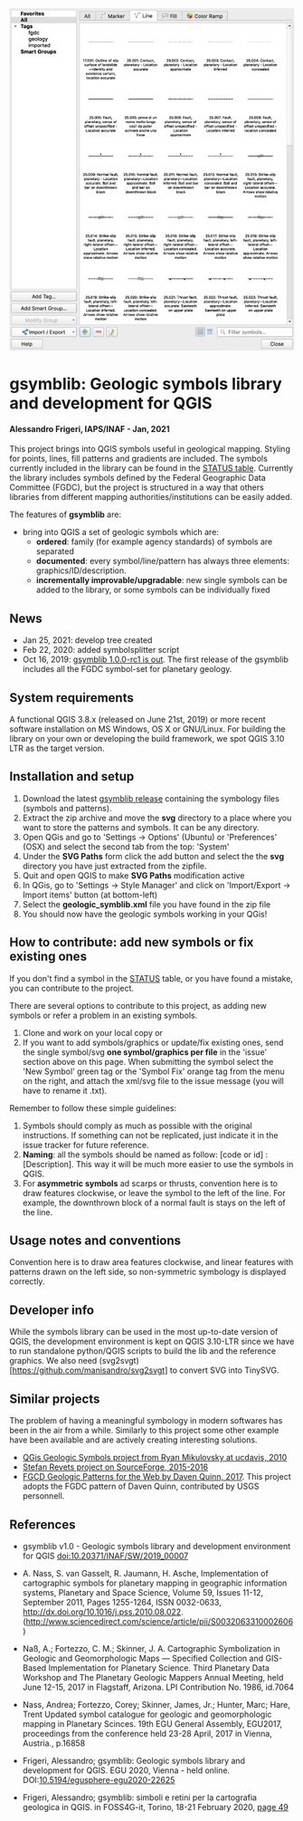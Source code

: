 
![QGIS](docs/images/ss02.png)

# gsymblib: Geologic symbols library and development for QGIS
#### Alessandro Frigeri, IAPS/INAF - Jan, 2021


This project brings into QGIS symbols useful in geological mapping.  Styling for points, lines, fill patterns and gradients are included.  The symbols currently included in the library can be found in the [STATUS table](STATUS.md).  Currently the library includes symbols defined by the
Federal Geographic Data Committee (FGDC), but the project is structured in a way that others libraries from different mapping authorities/institutions can be easily added.

The features of __gsymblib__ are:
 * bring into QGIS a set of geologic symbols which are:
    - __ordered__: family (for example agency standards) of symbols are separated
    - __documented__: every symbol/line/pattern has always three elements: graphics/ID/description.
    - __incrementally improvable/upgradable__: new single symbols can be added to the library, or some symbols can be individually fixed  

## News

* Jan 25, 2021: develop tree created
* Feb 22, 2020: added symbolsplitter script
* Oct 16, 2019: [gsymblib 1.0.0-rc1 is out](https://github.com/afrigeri/geologic-symbols-qgis/releases).  The first release of the gsymblib includes all the FGDC symbol-set for planetary geology.

## System requirements

A functional QGIS 3.8.x (released on June 21st, 2019) or more recent software installation on MS Windows, OS X or GNU/Linux.  For building the library on your own or developing the build framework, we spot QGIS 3.10 LTR as the target version.

## Installation and setup

1. Download the latest [gsymblib release](https://github.com/afrigeri/geologic-symbols-qgis/releases) containing the symbology files (symbols and patterns).
2. Extract the zip archive and move the __svg__ directory to a place where you want to store the patterns and symbols.  It can be any directory.
3. Open QGis and go to 'Settings -> Options' (Ubuntu) or 'Preferences' (OSX) and select the second tab from the top: 'System'
4. Under the __SVG Paths__ form click the add button and select the the __svg__ directory you have just extracted from the zipfile.
5. Quit and open QGIS to make __SVG Paths__ modification active
5. In QGis, go to 'Settings -> Style Manager' and click on 'Import/Export -> Import items' button (at bottom-left)
6. Select the __geologic_symblib.xml__ file you have found in the zip file
7. You should now have the geologic symbols working in your QGis!

## How to contribute: add new symbols or fix existing ones

If you don't find a symbol in the [STATUS](STATUS.md) table, or you have found a mistake, you can contribute to the project.

There are several options to contribute to this project, as adding new symbols or refer a problem in an existing symbols.

1. Clone and work on your local copy
or
2. If you want to add symbols/graphics or update/fix existing ones, send the single symbol/svg __one symbol/graphics per file__ in the 'issue' section above on this page. When submitting the symbol select the 'New Symbol' green tag or the 'Symbol Fix' orange tag from the menu on the right, and attach the xml/svg file to the issue message (you will have to rename it .txt).

Remember to follow these simple guidelines:
1. Symbols should comply as much as possible with the original instructions.  If something can not be replicated, just indicate it in the issue tracker for future reference.
2. __Naming__: all the symbols should be named as follow: [code or id] : [Description]. This way it will be much more easier to use the symbols in QGIS.
3. For __asymmetric symbols__ ad scarps or thrusts, convention here is to draw features clockwise, or leave the symbol to the left of the line.  For example, the downthrown block of a normal fault is stays on the left of the line.


## Usage notes and conventions

Convention here is to draw area features clockwise, and linear features with patterns drawn on the left side, so non-symmetric symbology is displayed correctly.


##  Developer info

While the symbols library can be used in the most up-to-date version of QGIS, the development environment is kept on QGIS 3.10-LTR since we have to run standalone python/QGIS scripts to build the lib and the reference graphics. We also need (svg2svgt)[https://github.com/manisandro/svg2svgt] to convert SVG into TinySVG.


## Similar projects

The problem of having a meaningful symbology in modern softwares has been in the air from a while.  Similarly to this project some other example have been available and are actively creating interesting solutions.

 * [QGis Geologic Symbols project from Ryan Mikulovsky at ucdavis, 2010](http://geo.distortions.net/2010/12/geologic-symbology-for-qgis.html)
 * [Stefan Revets project on SourceForge, 2015-2016](https://sourceforge.net/projects/qgisgeologysymbology/)
 * [FGCD Geologic Patterns for the Web by Daven Quinn, 2017](https://davenquinn.com/projects/geologic-patterns/). This project adopts the FGDC pattern of Daven Quinn, contributed by USGS personnell.

## References

* gsymblib v1.0 - Geologic symbols library and development environment for QGIS [doi:10.20371/INAF/SW/2019_00007](http://dx.doi.org/10.20371/INAF/SW/2019_00007)

* A. Nass, S. van Gasselt, R. Jaumann, H. Asche, Implementation of cartographic symbols for planetary mapping in geographic information systems, Planetary and Space Science, Volume 59, Issues 11-12, September 2011, Pages 1255-1264, ISSN 0032-0633, http://dx.doi.org/10.1016/j.pss.2010.08.022.
(http://www.sciencedirect.com/science/article/pii/S0032063310002606)

* Naß, A.; Fortezzo, C. M.; Skinner, J. A. Cartographic Symbolization in Geologic and Geomorphologic Maps — Specified Collection and GIS-Based Implementation for Planetary Science.  Third Planetary Data Workshop and The Planetary Geologic Mappers Annual Meeting, held June 12-15, 2017 in Flagstaff, Arizona. LPI Contribution No. 1986, id.7064

* Nass, Andrea; Fortezzo, Corey; Skinner, James, Jr.; Hunter, Marc; Hare, Trent Updated symbol catalogue for geologic and geomorphologic mapping in Planetary Scinces.  19th EGU General Assembly, EGU2017, proceedings from the conference held 23-28 April, 2017 in Vienna, Austria., p.16858

* Frigeri, Alessandro; gsymblib: Geologic symbols library and development for QGIS.  EGU 2020, Vienna - held online. DOI:[10.5194/egusphere-egu2020-22625](https://doi.org/10.5194/egusphere-egu2020-22625)

* Frigeri, Alessandro; gsymblib: simboli e retini per la cartografia geologica in QGIS. in FOSS4G-it, Torino, 18-21 February 2020, [page 49](https://re.public.polimi.it/retrieve/handle/11311/1130402/492752/Raccolta%20Abstract%20FOSS4G%202020.pdf)
